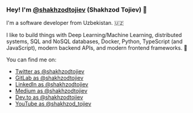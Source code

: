 ### Hey! I'm [@shakhzodtojiev](https://twitter.com/shakhzodtojiev) (Shakhzod Tojiev) 👋

I'm a software developer from Uzbekistan. 🇺🇿

I like to build things with Deep Learning/Machine Learning, distributed systems, SQL and NoSQL databases, Docker, Python, TypeScript (and JavaScript), modern backend APIs, and modern frontend frameworks. 🤖


You can find me on:

* [Twitter as @shakhzodtojiev](https://twitter.com/shakhzodtojiyev)
* [GitLab as @shakhzodtojiev](https://gitlab.com/shakhzodtojiev)
* [LinkedIn as @shakhzodtojiev](https://www.linkedin.com/in/shakhzodtojiev)
* [Medium as @shakhzodtojiev](https://medium.com/@shakhzodtojiev)
* [Dev.to as @shakhzodtojiev](https://dev.to/shakhzodtojiev)
* [YouTube as @shakhzod_tojiev](https://www.youtube.com/@shakhzod_tojiev)
